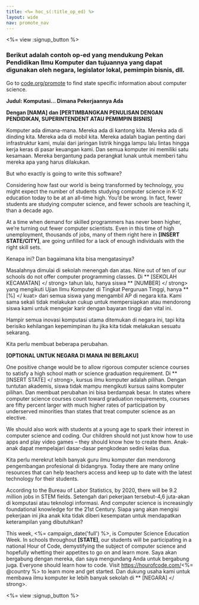 ```yaml
---
title: <%= hoc_s(:title_op_ed) %>
layout: wide
nav: promote_nav
---
```

<%= view :signup_button %>

### Berikut adalah contoh op-ed yang mendukung Pekan Pendidikan Ilmu Komputer dan tujuannya yang dapat digunakan oleh negara, legislator lokal, pemimpin bisnis, dll.

  


Go to [code.org/promote](<%= codeorg_url('/promote') %>) to find state specific information about computer science.

**Judul: Komputasi... Dimana Pekerjaannya Ada**

**Dengan [NAMA] dan [PERTIMBANGKAN PENULISAN DENGAN PENDIDIKAN, SUPERINTENDENT ATAU PEMIMPIN BISNIS]**

Komputer ada dimana-mana. Mereka ada di kantong kita. Mereka ada di dinding kita. Mereka ada di mobil kita. Mereka adalah bagian penting dari infrastruktur kami, mulai dari jaringan listrik hingga lampu lalu lintas hingga kerja keras di pasar keuangan kami. Dan semua komputer ini memiliki satu kesamaan. Mereka bergantung pada perangkat lunak untuk memberi tahu mereka apa yang harus dilakukan.

But who exactly is going to write this software?

Considering how fast our world is being transformed by technology, you might expect the number of students studying computer science in K-12 education today to be at an all-time high. You’d be wrong. In fact, fewer students are studying computer science, and fewer schools are teaching it, than a decade ago.

At a time when demand for skilled programmers has never been higher, we’re turning out fewer computer scientists. Even in this time of high unemployment, thousands of jobs, many of them right here in **[INSERT STATE/CITY]**, are going unfilled for a lack of enough individuals with the right skill sets.

Kenapa ini? Dan bagaimana kita bisa mengatasinya?

Masalahnya dimulai di sekolah menengah dan atas. Nine out of ten of our schools do not offer computer programming classes. Di ** [SEKOLAH KECAMATAN] </ strong> tahun lalu, hanya siswa ** [NUMBER] </ strong> yang mengikuti Ujian Ilmu Komputer di Tingkat Perguruan Tinggi, hanya ** [%] </ kuat> dari semua siswa yang mengambil AP di negara kita. Kami sama sekali tidak melakukan cukup untuk mempersiapkan atau mendorong siswa kami untuk mengejar karir dengan bayaran tinggi dan vital ini.</p> 

Hampir semua inovasi komputasi utama ditemukan di negara ini, tapi kita berisiko kehilangan kepemimpinan itu jika kita tidak melakukan sesuatu sekarang.

Kita perlu membuat beberapa perubahan.

**[OPTIONAL UNTUK NEGARA DI MANA INI BERLAKU]**

One positive change would be to allow rigorous computer science courses to satisfy a high school math or science graduation requirement. Di ** [INSERT STATE] </ strong>, kursus ilmu komputer adalah pilihan. Dengan tuntutan akademis, siswa tidak mampu mengikuti kursus sains komputer pilihan. Dan membuat perubahan ini bisa berdampak besar. In states where computer science courses count toward graduation requirements, courses are fifty percent larger with much higher rates of participation by underserved minorities than states that treat computer science as an elective.</p> 

We should also work with students at a young age to spark their interest in computer science and coding. Our children should not just know how to use apps and play video games – they should know how to create them. Anak-anak dapat mempelajari dasar-dasar pengkodean sedini kelas dua.

Kita perlu merekrut lebih banyak guru ilmu komputer dan mendorong pengembangan profesional di bidangnya. Today there are many online resources that can help teachers access and keep up to date with the latest technology for their students.

According to the Bureau of Labor Statistics, by 2020, there will be 9.2 million jobs in STEM fields. Setengah dari pekerjaan tersebut-4,6 juta-akan di komputasi atau teknologi informasi. And computer science is increasingly foundational knowledge for the 21st Century. Siapa yang akan mengisi pekerjaan ini jika anak kita tidak diberi kesempatan untuk mendapatkan keterampilan yang dibutuhkan?

This week, <%= campaign_date('full') %>, is Computer Science Education Week. In schools throughout **[STATE]**, our students will be participating in a national Hour of Code, demystifying the subject of computer science and hopefully whetting their appetites to go on and learn more. Saya akan bergabung dengan mereka, dan saya mengundang Anda untuk bergabung juga. Everyone should learn how to code. Visit https://hourofcode.com/<%= @country %> to learn more and get started. Dan dukung usaha kami untuk membawa ilmu komputer ke lebih banyak sekolah di ** [NEGARA] </ strong>.</p> 

<%= view :signup_button %>